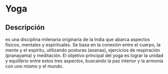 # Yoga

## Descripción 
 es una disciplina milenaria originaria de la India que abarca aspectos físicos, mentales y espirituales. Se basa en la conexión entre el cuerpo, la mente y el espíritu, utilizando posturas (asanas), ejercicios de respiración (pranayama) y meditación. El objetivo principal del yoga es lograr la unidad y equilibrio entre estos tres aspectos, buscando la paz interior y la armonía con uno mismo y el mundo. 

 